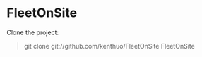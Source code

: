 FleetOnSite
===========
Clone the project:
>git clone git://github.com/kenthuo/FleetOnSite FleetOnSite
